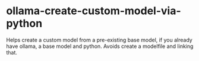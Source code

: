 # ollama-create-custom-model-via-python
Helps create a custom model from a pre-existing base model, if you already have ollama, a base model and python. Avoids create a modelfile and linking that.
